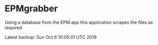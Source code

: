 # EPMgrabber
Using a database from the EPM app this application scrapes the files as required


Latest backup: Sun Oct 6 10:05:01 UTC 2019
